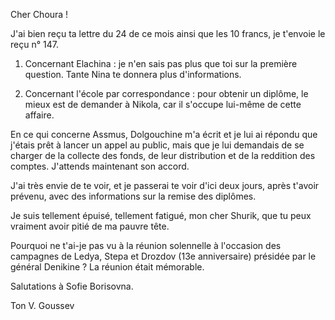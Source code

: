 Cher Choura !

J'ai bien reçu ta lettre du 24 de ce mois ainsi que les 10 francs, je t'envoie le reçu n° 147.

1) Concernant Elachina : je n'en sais pas plus que toi sur la première question. Tante Nina te donnera plus d'informations.

2) Concernant l'école par correspondance : pour obtenir un diplôme, le mieux est de demander à Nikola, car il s'occupe lui-même de cette affaire.

En ce qui concerne Assmus, Dolgouchine m'a écrit et je lui ai répondu que j'étais prêt à lancer un appel au public, mais que je lui demandais de se charger de la collecte des fonds, de leur distribution et de la reddition des comptes. J'attends maintenant son accord.

J'ai très envie de te voir, et je passerai te voir d'ici deux jours, après t'avoir prévenu, avec des informations sur la remise des diplômes.

Je suis tellement épuisé, tellement fatigué, mon cher Shurik, que tu peux vraiment avoir pitié de ma pauvre tête.

Pourquoi ne t'ai-je pas vu à la réunion solennelle à l'occasion des campagnes de Ledya, Stepa et Drozdov (13e anniversaire) présidée par le général Denikine ? La réunion était mémorable.

Salutations à Sofie Borisovna.

Ton V. Goussev